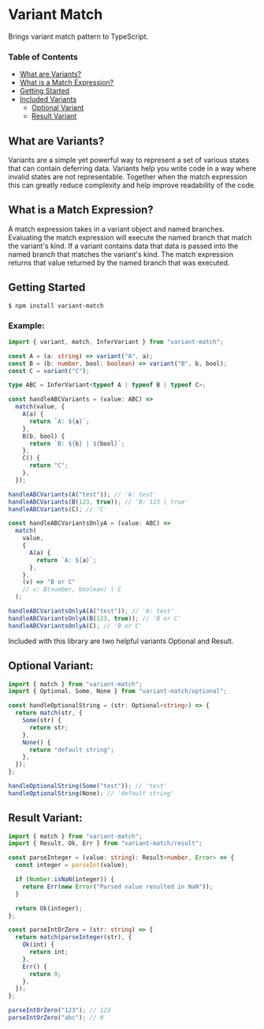 # Variant Match

Brings variant match pattern to TypeScript.

### Table of Contents

- [What are Variants?](#what-are-variants)
- [What is a Match Expression?](#what-is-a-match-expression)
- [Getting Started](#getting-started)
- [Included Variants](#included-variants)
  - [Optional Variant](#optional-variant)
  - [Result Variant](#result-variant)

## What are Variants?

Variants are a simple yet powerful way to represent a set of various states that can contain deferring data. Variants help you write code in a way where invalid states are not representable. Together when the match expression this can greatly reduce complexity and help improve readability of the code.

## What is a Match Expression?

A match expression takes in a variant object and named branches. Evaluating the match expression will execute the named branch that match the variant's kind. If a variant contains data that data is passed into the named branch that matches the variant's kind. The match expression returns that value returned by the named branch that was executed.

## Getting Started

```
$ npm install variant-match
```

### Example:

```ts
import { variant, match, InferVariant } from "variant-match";

const A = (a: string) => variant("A", a);
const B = (b: number, bool: boolean) => variant("B", b, bool);
const C = variant("C");

type ABC = InferVariant<typeof A | typeof B | typeof C>;

const handleABCVariants = (value: ABC) =>
  match(value, {
    A(a) {
      return `A: ${a}`;
    },
    B(b, bool) {
      return `B: ${b} | ${bool}`;
    },
    C() {
      return "C";
    },
  });

handleABCVariants(A("test")); // 'A: test'
handleABCVariants(B(123, true)); // 'B: 123 | true'
handleABCVariants(C); // 'C'

const handleABCVariantsOnlyA = (value: ABC) =>
  match(
    value,
    {
      A(a) {
        return `A: ${a}`;
      },
    },
    (v) => "B or C"
    // v: B(number, boolean) | C
  );

handleABCVariantsOnlyA(A("test")); // 'A: test'
handleABCVariantsOnlyA(B(123, true)); // 'B or C'
handleABCVariantsOnlyA(C); // 'B or C'
```

Included with this library are two helpful variants Optional and Result.

## Optional Variant:

```ts
import { match } from "variant-match";
import { Optional, Some, None } from "variant-match/optional";

const handleOptionalString = (str: Optional<string>) => {
  return match(str, {
    Some(str) {
      return str;
    },
    None() {
      return "default string";
    },
  });
};

handleOptionalString(Some("test")); // 'test'
handleOptionalString(None); // 'default string'
```

## Result Variant:

```ts
import { match } from "variant-match";
import { Result, Ok, Err } from "variant-match/result";

const parseInteger = (value: string): Result<number, Error> => {
  const integer = parseInt(value);

  if (Number.isNaN(integer)) {
    return Err(new Error("Parsed value resulted in NaN"));
  }

  return Ok(integer);
};

const parseIntOrZero = (str: string) => {
  return match(parseInteger(str), {
    Ok(int) {
      return int;
    },
    Err() {
      return 0;
    },
  });
};

parseIntOrZero("123"); // 123
parseIntOrZero("abc"); // 0
```

